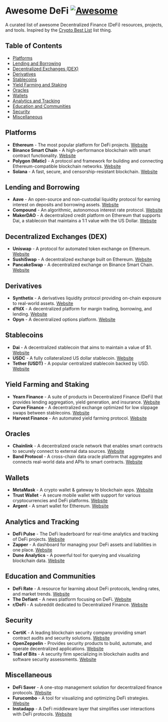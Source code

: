 # Awesome DeFi [![Awesome](https://awesome.re/badge.svg)](https://awesome.re)

A curated list of awesome Decentralized Finance (DeFi) resources, projects, and tools. Inspired by the [Crypto Best List](https://cryptobestlist.com/category/defi/) list thing.

## Table of Contents

- [Platforms](#platforms)
- [Lending and Borrowing](#lending-and-borrowing)
- [Decentralized Exchanges (DEX)](#decentralized-exchanges-dex)
- [Derivatives](#derivatives)
- [Stablecoins](#stablecoins)
- [Yield Farming and Staking](#yield-farming-and-staking)
- [Oracles](#oracles)
- [Wallets](#wallets)
- [Analytics and Tracking](#analytics-and-tracking)
- [Education and Communities](#education-and-communities)
- [Security](#security)
- [Miscellaneous](#miscellaneous)

## Platforms

- **Ethereum** - The most popular platform for DeFi projects. [Website](https://ethereum.org/)
- **Binance Smart Chain** - A high-performance blockchain with smart contract functionality. [Website](https://www.binance.org/)
- **Polygon (Matic)** - A protocol and framework for building and connecting Ethereum-compatible blockchain networks. [Website](https://polygon.technology/)
- **Solana** - A fast, secure, and censorship-resistant blockchain. [Website](https://solana.com/)

## Lending and Borrowing

- **Aave** - An open-source and non-custodial liquidity protocol for earning interest on deposits and borrowing assets. [Website](https://aave.com/)
- **Compound** - An algorithmic, autonomous interest rate protocol. [Website](https://compound.finance/)
- **MakerDAO** - A decentralized credit platform on Ethereum that supports Dai, a stablecoin that maintains a 1:1 value with the US Dollar. [Website](https://makerdao.com/)

## Decentralized Exchanges (DEX)

- **Uniswap** - A protocol for automated token exchange on Ethereum. [Website](https://uniswap.org/)
- **SushiSwap** - A decentralized exchange built on Ethereum. [Website](https://sushi.com/)
- **PancakeSwap** - A decentralized exchange on Binance Smart Chain. [Website](https://pancakeswap.finance/)

## Derivatives

- **Synthetix** - A derivatives liquidity protocol providing on-chain exposure to real-world assets. [Website](https://synthetix.io/)
- **dYdX** - A decentralized platform for margin trading, borrowing, and lending. [Website](https://dydx.exchange/)
- **Opyn** - A decentralized options platform. [Website](https://opyn.co/)

## Stablecoins

- **Dai** - A decentralized stablecoin that aims to maintain a value of $1. [Website](https://makerdao.com/en/dai)
- **USDC** - A fully collateralized US dollar stablecoin. [Website](https://www.centre.io/usdc)
- **Tether (USDT)** - A popular centralized stablecoin backed by USD. [Website](https://tether.to/)

## Yield Farming and Staking

- **Yearn Finance** - A suite of products in Decentralized Finance (DeFi) that provides lending aggregation, yield generation, and insurance. [Website](https://yearn.finance/)
- **Curve Finance** - A decentralized exchange optimized for low slippage swaps between stablecoins. [Website](https://curve.fi/)
- **Harvest Finance** - An automated yield farming protocol. [Website](https://harvest.finance/)

## Oracles

- **Chainlink** - A decentralized oracle network that enables smart contracts to securely connect to external data sources. [Website](https://chain.link/)
- **Band Protocol** - A cross-chain data oracle platform that aggregates and connects real-world data and APIs to smart contracts. [Website](https://bandprotocol.com/)

## Wallets

- **MetaMask** - A crypto wallet & gateway to blockchain apps. [Website](https://metamask.io/)
- **Trust Wallet** - A secure mobile wallet with support for various cryptocurrencies and DeFi platforms. [Website](https://trustwallet.com/)
- **Argent** - A smart wallet for Ethereum. [Website](https://www.argent.xyz/)

## Analytics and Tracking

- **DeFi Pulse** - The DeFi leaderboard for real-time analytics and tracking of DeFi projects. [Website](https://defipulse.com/)
- **Zapper** - A dashboard for managing your DeFi assets and liabilities in one place. [Website](https://zapper.fi/)
- **Dune Analytics** - A powerful tool for querying and visualizing blockchain data. [Website](https://dune.com/)

## Education and Communities

- **DeFi Rate** - A resource for learning about DeFi protocols, lending rates, and market trends. [Website](https://defirate.com/)
- **The Defiant** - A news platform focusing on DeFi. [Website](https://thedefiant.io/)
- **r/DeFi** - A subreddit dedicated to Decentralized Finance. [Website](https://www.reddit.com/r/defi/)

## Security

- **CertiK** - A leading blockchain security company providing smart contract audits and security solutions. [Website](https://certik.org/)
- **OpenZeppelin** - Provides security products to build, automate, and operate decentralized applications. [Website](https://openzeppelin.com/)
- **Trail of Bits** - A security firm specializing in blockchain audits and software security assessments. [Website](https://www.trailofbits.com/)

## Miscellaneous

- **DeFi Saver** - A one-stop management solution for decentralized finance protocols. [Website](https://defisaver.com/)
- **Furucombo** - A tool for visualizing and optimizing DeFi strategies. [Website](https://furucombo.app/)
- **Instadapp** - A DeFi middleware layer that simplifies user interactions with DeFi protocols. [Website](https://instadapp.io/)




